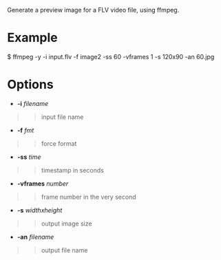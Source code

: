 Generate a preview image for a FLV video file, using ffmpeg.

# Example #

$ ffmpeg -y -i input.flv -f image2 -ss 60 -vframes 1 -s 120x90 -an 60.jpg

# Options #

  * **-i** _filename_
> > input file name
  * **-f** _fmt_
> > force format
  * **-ss** _time_
> > timestamp in seconds
  * **-vframes** _number_
> > frame number in the very second
  * **-s** _widthxheight_
> > output image size
  * **-an** _filename_
> > output file name